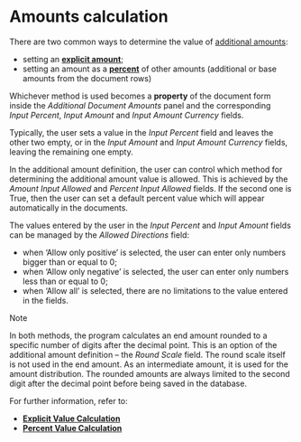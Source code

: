 # Amounts calculation

There are two common ways to determine the value of [additional amounts](https://docs.erp.net/tech/advanced/document-amounts/index.html?q=document%20amounts):

- setting an **[explicit amount]()**;
- setting an amount as a **[percent](https://docs.erp.net/tech/advanced/document-amounts/amounts-calculation/percent-calculation.html)** of other amounts (additional or base amounts from the document rows)

Whichever method is used becomes a **property** of the document form inside the *Additional Document Amounts* panel and the corresponding  
*Input Percent*, *Input Amount* and *Input Amount Currency* fields. 

Typically, the user sets a value in the *Input Percent* field and leaves the other two empty, or in the *Input Amount* and *Input Amount Currency* fields, leaving the remaining one empty.

In the additional amount definition, the user can control which method for determining the additional amount value is allowed. This is achieved by the *Amount Input Allowed* and *Percent Input Allowed* fields. If the second one is True, then the user can set a default percent value which will appear automatically in the documents.

The values entered by the user in the *Input Percent* and *Input Amount* fields can be managed by the *Allowed Directions* field:

- when ‘Allow only positive’ is selected, the user can enter only numbers bigger than or equal to 0;
- when ‘Allow only negative’ is selected, the user can enter only numbers less than or equal to 0;
- when ‘Allow all’ is selected, there are no limitations to the value entered in the fields.

> [!NOTE]
> In both methods, the program calculates an end amount rounded to a specific number of digits after the decimal point. This is an option of the additional amount definition – the *Round Scale* field. The round scale itself is not used in the end amount. As an intermediate amount, it is used for the amount distribution. The rounded amounts are always limited to the second digit after the decimal point before being saved in the database.
 
For further information, refer to:

- **[Explicit Value Calculation](https://github.com/ErpNetDocs/tech/blob/master/advanced/documents/additional-amounts/amounts-calculation/explicit-calculation.md)**
- **[Percent Value Calculation](https://docs.erp.net/tech/advanced/document-amounts/amounts-calculation/percent-calculation.html)**
